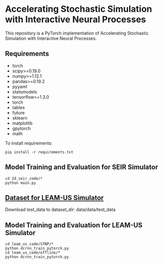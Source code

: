 # Accelerating Stochastic Simulation with Interactive Neural Processes

This repository is a PyTorch implementation of Accelerating Stochastic Simulation with Interactive Neural Processes.

## Requirements
* torch
* scipy>=0.19.0
* numpy>=1.12.1
* pandas>=0.19.2
* pyyaml
* statsmodels
* tensorflow>=1.3.0
* torch
* tables
* future
* sklearn
* matplotlib
* gpytorch
* math

To install requirements:
```
pip install -r requirements.txt
```
## Model Training and Evaluation for SEIR Simulator
```
cd 2d_seir_code/*
python main.py
```

## [Dataset for LEAM-US Simulator]([https://drive.google.com/drive/folders/102QfowJq7zmyR3W5LjF1K_eNZ0eAA8RL?usp=sharing](https://drive.google.com/drive/folders/1l5gqueulNXIrNc6yElx3WU8w-joxFiYj?usp=sharing))
Download test_data to dataset_dir: data/data/test_data

## Model Training and Evaluation for LEAM-US Simulator
```
cd leam_us_code/STNP/*
python dcrnn_train_pytorch.py
cd leam_us_code/offline/*
python dcrnn_train_pytorch.py
```
